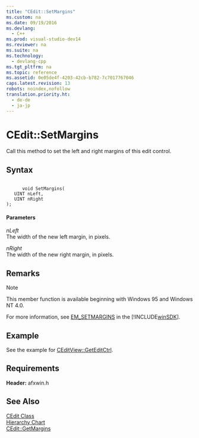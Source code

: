 ```yaml
---
title: "CEdit::SetMargins"
ms.custom: na
ms.date: 09/19/2016
ms.devlang: 
  - C++
ms.prod: visual-studio-dev14
ms.reviewer: na
ms.suite: na
ms.technology: 
  - devlang-cpp
ms.tgt_pltfrm: na
ms.topic: reference
ms.assetid: 0e05de4f-4203-42cb-b782-7c7017767046
caps.latest.revision: 13
robots: noindex,nofollow
translation.priority.ht: 
  - de-de
  - ja-jp
---
```

# CEdit::SetMargins
Call this method to set the left and right margins of this edit control.  
  
## Syntax  
  
```  
  
      void SetMargins(  
   UINT nLeft,  
   UINT nRight   
);  
```  
  
#### Parameters  
 *nLeft*  
 The width of the new left margin, in pixels.  
  
 *nRight*  
 The width of the new right margin, in pixels.  
  
## Remarks  
  
> [!NOTE]
>  This member function is available beginning with Windows 95 and Windows NT 4.0.  
  
 For more information, see [EM_SETMARGINS](http://msdn.microsoft.com/library/windows/desktop/bb761649) in the [!INCLUDE[winSDK](../vs140/includes/winSDK_md.md)].  
  
## Example  
 See the example for [CEditView::GetEditCtrl](../vs140/CEditView--GetEditCtrl.md).  
  
## Requirements  
 **Header:** afxwin.h  
  
## See Also  
 [CEdit Class](../vs140/CEdit-Class.md)   
 [Hierarchy Chart](../vs140/Hierarchy-Chart.md)   
 [CEdit::GetMargins](../vs140/CEdit--GetMargins.md)